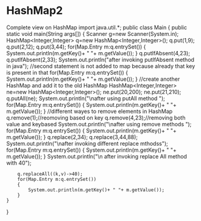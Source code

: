 # HashMap2
Complete view on HashMap
import java.util.*;
public class Main
{
    public static void main(String args[])
    {
        Scanner g=new Scanner(System.in);
        HashMap<Integer,Integer> q=new HashMap<Integer,Integer>();
        q.put(1,9);
        q.put(2,12);
        q.put(3,44);
        for(Map.Entry m:q.entrySet())
        {
            System.out.println(m.getKey()+ " "+ m.getValue());
        }
        q.putIfAbsent(4,23);
        q.putIfAbsent(2,33);
        System.out.println("after invoking putIfAbsent method in java");
        //second statement is not added to map because already that key is present in that
         for(Map.Entry m:q.entrySet())
        {
            System.out.println(m.getKey()+ " "+ m.getValue());
        }
        //create another HashMap and add it to the old HashMap
        HashMap<Integer,Integer> ne=new HashMap<Integer,Integer>();
        ne.put(20,200);
        ne.put(21,210);
        q.putAll(ne);
        System.out.println("\nafter using putAll method ");
         for(Map.Entry m:q.entrySet())
        {
            System.out.println(m.getKey()+ " "+ m.getValue());
        }
        //different wayes to remove elements in HashMap 
        q.remove(1);//reomoving based on key
        q.remove(4,23);//removing both value and keybased
        System.out.println("\nafter using remove methods ");
        for(Map.Entry m:q.entrySet())
        {
            System.out.println(m.getKey()+ " "+ m.getValue());
        }
        q.replace(2,34);
        q.replace(3,44,88);
        System.out.println("\nafter invoking different replace mthodss");
        for(Map.Entry m:q.entrySet())
        {
            System.out.println(m.getKey()+ " "+ m.getValue());
        }
        System.out.println("\n after invoking replace  All method with 40");
        
        q.replaceAll((k,v)->40);
        for(Map.Entry m:q.entrySet())
        {
            System.out.println(m.getKey()+ " "+ m.getValue());
        }
    }
}
